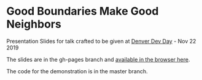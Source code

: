 # Good Boundaries Make Good Neighbors

Presentation Slides for talk crafted to be given at [Denver Dev Day](https://denverdevday.github.io/nov-2019/) - Nov 22 2019

The slides are in the gh-pages branch and [available in the browser here](https://raelyard.github.io/Boundaries/).

The code for the demonstration is in the master branch.
